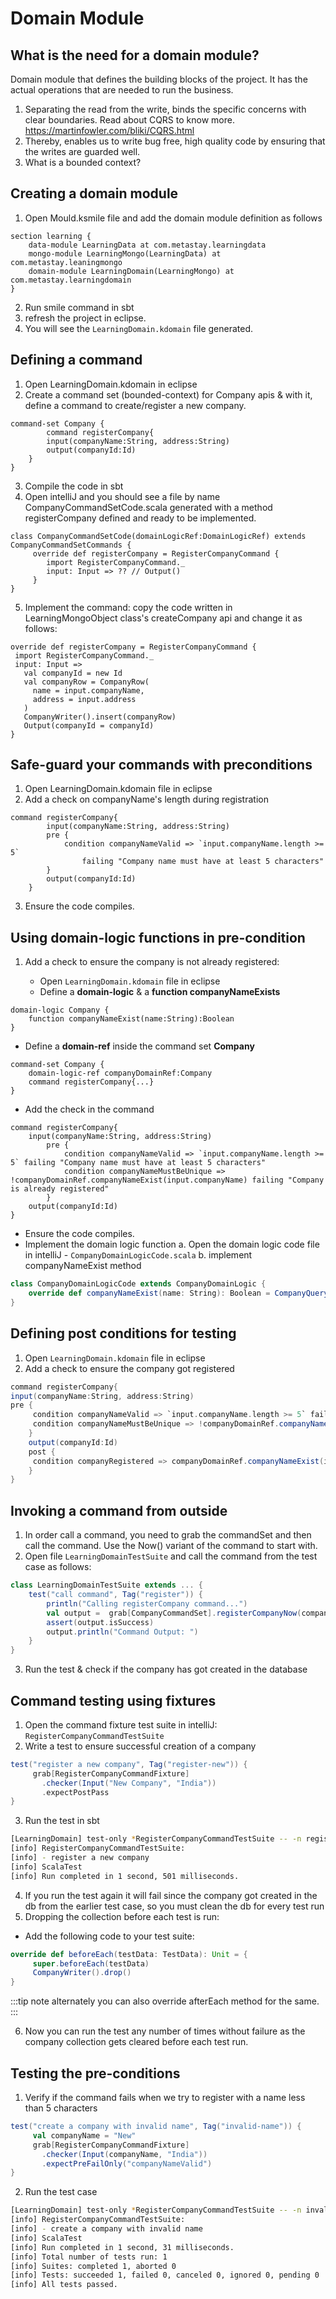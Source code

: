 

# Domain Module



## What is the need for a domain module?


Domain module that defines the building blocks of the project. It has the actual operations that are needed to run the business.
1.	Separating the read from the write, binds the specific concerns with clear boundaries. Read about CQRS to know more. https://martinfowler.com/bliki/CQRS.html
2.	Thereby, enables us to write bug free, high quality code by ensuring that the writes are guarded well.
3.	What is a bounded context?


## Creating a domain module


1.	Open Mould.ksmile file and add the domain module definition as follows

```
section learning {
	data-module LearningData at com.metastay.learningdata
	mongo-module LearningMongo(LearningData) at com.metastay.leaningmongo
	domain-module LearningDomain(LearningMongo) at com.metastay.learningdomain
}
```
2.	Run smile command in sbt 
3.	refresh the project in eclipse. 
4.	You will see the `LearningDomain.kdomain` file generated.


## Defining a command



1.	Open LearningDomain.kdomain in eclipse
2.	Create a command set (bounded-context) for Company apis & with it, define a command to create/register a new company.

```
command-set Company {
		command registerCompany{
		input(companyName:String, address:String)
		output(companyId:Id)
	}
}
```
3.	Compile the code in sbt
4.	Open intelliJ and you should see a file by name CompanyCommandSetCode.scala generated with a method registerCompany defined and ready to be implemented.

```
class CompanyCommandSetCode(domainLogicRef:DomainLogicRef) extends CompanyCommandSetCommands {
     override def registerCompany = RegisterCompanyCommand {
        import RegisterCompanyCommand._
        input: Input => ?? // Output()
     }
}
```
5.	Implement the command: copy the code written in LearningMongoObject class's createCompany api and change it as follows:

```
override def registerCompany = RegisterCompanyCommand {
 import RegisterCompanyCommand._
 input: Input =>
   val companyId = new Id
   val companyRow = CompanyRow(
     name = input.companyName,
     address = input.address
   )
   CompanyWriter().insert(companyRow)
   Output(companyId = companyId)
}
```

## Safe-guard your commands with preconditions


1.	Open LearningDomain.kdomain file in eclipse
2.	Add a check on companyName's length during registration

```
command registerCompany{
		input(companyName:String, address:String)
		pre {
			condition companyNameValid => `input.companyName.length >= 5` 
				failing "Company name must have at least 5 characters"
		}
		output(companyId:Id)
	}
```
3.	Ensure the code compiles.


## Using domain-logic functions in pre-condition


1.	Add a check to ensure the company is not already registered:
		
	*	Open `LearningDomain.kdomain` file in eclipse
	*	Define a **domain-logic** & a **function companyNameExists**
		
```
domain-logic Company {
	function companyNameExist(name:String):Boolean
}
```
		
  *	Define a **domain-ref** inside the command set **Company**

```
command-set Company {
	domain-logic-ref companyDomainRef:Company
	command registerCompany{...}
}
```
		
  *	Add the check in the command

```
command registerCompany{
	input(companyName:String, address:String)
		pre {
		  	condition companyNameValid => `input.companyName.length >= 5` failing "Company name must have at least 5 characters"
	  		condition companyNameMustBeUnique => !companyDomainRef.companyNameExist(input.companyName) failing "Company is already registered"
		}
	output(companyId:Id) 
}
```
		
  *	Ensure the code compiles.
  *	Implement the domain logic function
			a.	Open the domain logic code file in intelliJ - `CompanyDomainLogicCode.scala`
			b.	implement companyNameExist method
			
```scala
class CompanyDomainLogicCode extends CompanyDomainLogic {
	override def companyNameExist(name: String): Boolean = CompanyQuery().name.equalsIgnoreCase(name).exists
}
```
## Defining post conditions for testing


1.	Open `LearningDomain.kdomain` file in eclipse
2.	Add a check to ensure the company got registered

```scala
command registerCompany{
input(companyName:String, address:String)
pre {
	 condition companyNameValid => `input.companyName.length >= 5` failing "Company name must have at least 5 characters"
	 condition companyNameMustBeUnique => !companyDomainRef.companyNameExist(input.companyName) failing "Company is already registered"
	}
	output(companyId:Id)
	post {
	 condition companyRegistered => companyDomainRef.companyNameExist(input.companyName) failing "Company not registered"
	}
}
```

## Invoking a command from outside


1.	In order call a command, you need to grab the commandSet and then call the command. Use the Now() variant of the command to start with.
2.	Open file `LearningDomainTestSuite` and call the command from the test case as follows:

```scala
class LearningDomainTestSuite extends ... {
	test("call command", Tag("register")) {
		println("Calling registerCompany command...")
		val output =  grab[CompanyCommandSet].registerCompanyNow(companyName = "I3 Software Pvt Lab", address = "HSR, Bangalore")
		assert(output.isSuccess)
		output.println("Command Output: ")
	}
}
```
3.	Run the test & check if the company has got created in the database



## Command testing using fixtures


1.	Open the command fixture test suite in intelliJ: `RegisterCompanyCommandTestSuite`
2.	Write a test to ensure successful creation of a company

```scala
test("register a new company", Tag("register-new")) {
	 grab[RegisterCompanyCommandFixture]
	   .checker(Input("New Company", "India"))
	   .expectPostPass
}
```
3.	Run the test in sbt

```bash
[LearningDomain] test-only *RegisterCompanyCommandTestSuite -- -n register-new
[info] RegisterCompanyCommandTestSuite:
[info] - register a new company
[info] ScalaTest
[info] Run completed in 1 second, 501 milliseconds.
```
4.	If you run the test again it will fail since the company got created in the db from the earlier test case, so you must clean the db for every test run
5.	Dropping the collection before each test is run:

  *	Add the following code to your test suite:
	
```scala
override def beforeEach(testData: TestData): Unit = {
	 super.beforeEach(testData)
	 CompanyWriter().drop()
}
```
	
:::tip note
alternately you can also override afterEach method for the same.
::: 

6.	Now you can run the test any number of times without failure as the company collection gets cleared before each test run.


## Testing the pre-conditions


1.	Verify if the command fails when we try to register with a name less than 5 characters 

```scala
test("create a company with invalid name", Tag("invalid-name")) {
	 val companyName = "New"
	 grab[RegisterCompanyCommandFixture]
	   .checker(Input(companyName, "India"))
	   .expectPreFailOnly("companyNameValid")
}
```
2.	Run the test case

```bash
[LearningDomain] test-only *RegisterCompanyCommandTestSuite -- -n invalid-name
[info] RegisterCompanyCommandTestSuite:
[info] - create a company with invalid name
[info] ScalaTest
[info] Run completed in 1 second, 31 milliseconds.
[info] Total number of tests run: 1
[info] Suites: completed 1, aborted 0
[info] Tests: succeeded 1, failed 0, canceled 0, ignored 0, pending 0
[info] All tests passed.

```





















